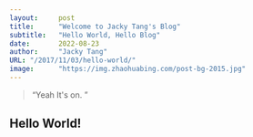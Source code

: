 ```yaml
---
layout:     post 
title:      "Welcome to Jacky Tang's Blog"
subtitle:   "Hello World, Hello Blog"
date:       2022-08-23
author:     "Jacky Tang"
URL: "/2017/11/03/hello-world/"
image:      "https://img.zhaohuabing.com/post-bg-2015.jpg"
---
```


> “Yeah It's on. ”


## Hello World!
